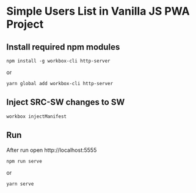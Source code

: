 # Simple Users List in Vanilla JS PWA Project

## Install required npm modules

```
npm install -g workbox-cli http-server
```
or
```
yarn global add workbox-cli http-server
```

## Inject SRC-SW changes to SW
```
workbox injectManifest
```

## Run

After run open http://localhost:5555

```
npm run serve
```
or
```
yarn serve
```

